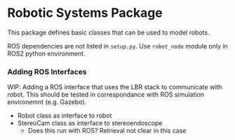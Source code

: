 # Robotic Systems Package

This package defines basic classes that can be used to model robots.

ROS dependencies are not listed in `setup.py`. Use `robot_node` module only in ROS2 python environment. 

### Adding ROS Interfaces

WIP: Adding a ROS interface that uses the LBR stack to communicate with robot. This should be tested in correspondance with ROS simulation environemnt (e.g. Gazebo). 

- Robot class as interface to robot
- StereoCam class as interface to stereoendoscope
    - Does this run with ROS? Retrieval not clear in this case